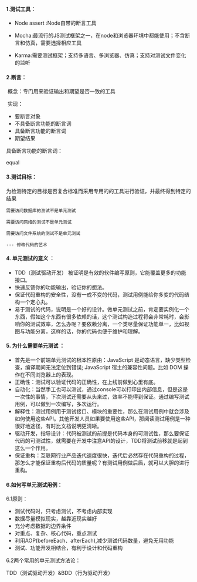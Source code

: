 #### 1.测试工具：

- Node assert :Node自带的断言工具

- Mocha:最流行的JS测试框架之一，在node和浏览器环境中都能使用；不含断言和仿真，需要选择相应工具

- Karma:需要测试框架；支持多语言、多浏览器、仿真；支持对测试文件变化的监听

  

#### 2.断言：

​	概念：专门用来验证输出和期望是否一致的工具

​	实现：

- 要断言对象
- 不具备断言功能的断言词
- 具备断言功能的断言词
- 期望结果

具备断言功能的断言词：

equal

#### 3.测试目标：

为检测特定的目标是否复合标准而采用专用的的工具进行验证，并最终得到特定的结果

```
需要访问数据库的测试不是单元测试

需要访问网络的测试不是单元测试

需要访问文件系统的测试不是单元测试

--- 修改代码的艺术
```



#### 4. 单元测试的意义 ：

- TDD（测试驱动开发） 被证明是有效的软件编写原则，它能覆盖更多的功能接口。
- 快速反馈你的功能输出，验证你的想法。
- 保证代码重构的安全性，没有一成不变的代码，测试用例能给你多变的代码结构一个定心丸。
- 易于测试的代码，说明是一个好的设计。做单元测试之前，肯定要实例化一个东西，假如这个东西有很多依赖的话，这个测试构造过程将会非常耗时，会影响你的测试效率，怎么办呢？要依赖分离，一个类尽量保证功能单一，比如视图与功能分离，这样的话，你的代码也便于维护和理解。

#### 5.  为什么需要单元测试 ：

- 首先是一个前端单元测试的根本性原由：JavaScript 是动态语言，缺少类型检查，编译期间无法定位到错误; JavaScript 宿主的兼容性问题。比如 DOM 操作在不同浏览器上的表现。
- 正确性：测试可以验证代码的正确性，在上线前做到心里有底。
- 自动化：当然手工也可以测试，通过console可以打印出内部信息，但是这是一次性的事情，下次测试还需要从头来过，效率不能得到保证。通过编写测试用例，可以做到一次编写，多次运行。
- 解释性：测试用例用于测试接口、模块的重要性，那么在测试用例中就会涉及如何使用这些API。其他开发人员如果要使用这些API，那阅读测试用例是一种很好地途径，有时比文档说明更清晰。
- 驱动开发，指导设计：代码被测试的前提是代码本身的可测试性，那么要保证代码的可测试性，就需要在开发中注意API的设计，TDD将测试前移就是起到这么一个作用。
- 保证重构：互联网行业产品迭代速度很快，迭代后必然存在代码重构的过程，那怎么才能保证重构后代码的质量呢？有测试用例做后盾，就可以大胆的进行重构。



#### 6.如何写单元测试用例：

6.1原则：

- 测试代码时，只考虑测试，不考虑内部实现
- 数据尽量模拟现实，越靠近现实越好
- 充分考虑数据的边界条件
- 对重点、复杂、核心代码，重点测试
- 利用AOP(beforeEach、afterEach),减少测试代码数量，避免无用功能
- 测试、功能开发相结合，有利于设计和代码重构

6.2两个常用的单元测试方法论：

 TDD（测试驱动开发）&BDD（行为驱动开发） 

